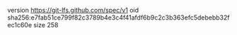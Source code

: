version https://git-lfs.github.com/spec/v1
oid sha256:e7fab51ce799f82c3789b4e3c4f41afdf6b9c2c3b363efc5debebb32fec1c60e
size 258
